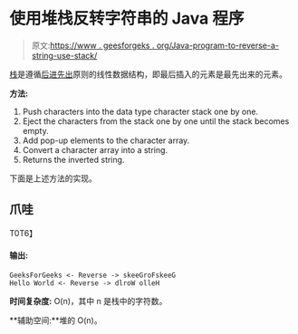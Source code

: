 # 使用堆栈反转字符串的 Java 程序

> 原文:[https://www . geesforgeks . org/Java-program-to-reverse-a-string-use-stack/](https://www.geeksforgeeks.org/java-program-to-reverse-a-string-using-stack/)

[栈](https://www.geeksforgeeks.org/stack-class-in-java/)是遵循[后进先出](https://www.geeksforgeeks.org/lifo-last-in-first-out-approach-in-programming/)原则的线性数据结构，即最后插入的元素是最先出来的元素。

**方法:**

1.  Push characters into the data type character stack one by one.
2.  Eject the characters from the stack one by one until the stack becomes empty.
3.  Add pop-up elements to the character array.
4.  Convert a character array into a string.
5.  Returns the inverted string.

下面是上述方法的实现。

## 爪哇

T0T6】

#### 输出:

```
GeeksForGeeks <- Reverse -> skeeGroFskeeG
Hello World <- Reverse -> dlroW olleH

```

**时间复杂度:** O(n)，其中 n 是栈中的字符数。

**辅助空间:**堆的 O(n)。